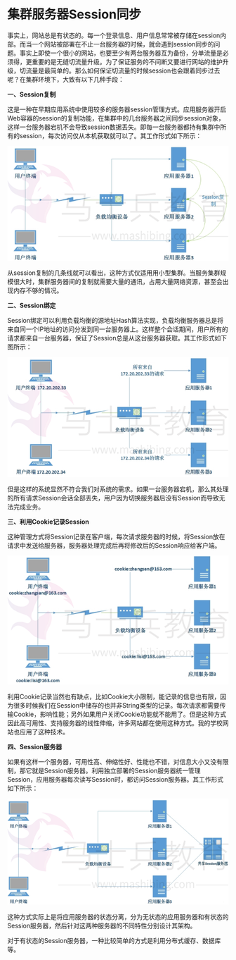 # 集群服务器Session同步



事实上，网站总是有状态的。每一个登录信息、用户信息常常被存储在session内部。而当一个网站被部署在不止一台服务器的时候，就会遇到session同步的问题。事实上即使一个很小的网站，也要至少有两台服务器互为备份，分单流量是必须得，更重要的是无缝切流量升级。为了保证服务的不间断又要进行网站的维护升级，切流量是最简单的。那么如何保证切流量的时候session也会跟着同步过去呢？在集群环境下，大致有以下几种手段：

**一、Session复制**

  这是一种在早期应用系统中使用较多的服务器session管理方式。应用服务器开启Web容器的session的复制功能，在集群中的几台服务器之间同步session对象，这样一台服务器宕机不会导致session数据丢失。即每一台服务器都持有集群中所有的session，每次访问仅从本机获取就可以了。其工作形式如下所示：

![37237-20160613221411588-1678478105](Study/复习/02-BAT面试题汇总及详解(进大厂必看)/BAT面试题汇总及详解(进大厂必看)_子文档/集群服务器Session同步.assets/37237-20160613221411588-1678478105.png)

  从session复制的几条线就可以看出，这种方式仅适用用小型集群。当服务集群规模很大时，集群服务器间的复制就需要大量的通讯，占用大量网络资源，甚至会出现内存不够的情况。

**二、Session绑定**

  Session绑定可以利用负载均衡的源地址Hash算法实现，负载均衡服务器总是将来自同一个IP地址的访问分发到同一台服务器上。这样整个会话期间，用户所有的请求都来自一台服务器，保证了Session总是从这台服务器获取。其工作形式如下图所示：

![37237-20160613221524823-1753707748](Study/复习/02-BAT面试题汇总及详解(进大厂必看)/BAT面试题汇总及详解(进大厂必看)_子文档/集群服务器Session同步.assets/37237-20160613221524823-1753707748.png)



但是这样的系统显然不符合我们对系统的需求。如果一台服务器宕机，那么其处理的所有请求Session会话全部丢失，用户因为切换服务器后没有Session而导致无法完成业务。

**三、利用Cookie记录Session**

  这种管理方式将Session记录在客户端，每次请求服务器的时候，将Session放在请求中发送给服务器，服务器处理完成后再将修改后的Session响应给客户端。

![37237-20160613221654026-841062763](Study/复习/02-BAT面试题汇总及详解(进大厂必看)/BAT面试题汇总及详解(进大厂必看)_子文档/集群服务器Session同步.assets/37237-20160613221654026-841062763.png)

  利用Cookie记录当然也有缺点，比如Cookie大小限制，能记录的信息也有限，因为很多时候我们在Session中储存的也并非String类型的记录。每次请求都需要传输Cookie，影响性能；另外如果用户关闭Cookie功能就不能用了。但是这种方式因此高可用性、支持服务器的线性伸缩，许多网站都在使用这种方式。我的学校网站也应用了这种技术。

**四、Session服务器**

  如果有这样一个服务器，可用性高、伸缩性好、性能也不错，对信息大小又没有限制，那它就是Session服务器。利用独立部署的Session服务器统一管理Session，应用服务器每次读写Session时，都访问Session服务器。其工作形式如下所示：

![37237-20160613221831463-1126758099](Study/复习/02-BAT面试题汇总及详解(进大厂必看)/BAT面试题汇总及详解(进大厂必看)_子文档/集群服务器Session同步.assets/37237-20160613221831463-1126758099.png)

这种方式实际上是将应用服务器的状态分离，分为无状态的应用服务器和有状态的Session服务器，然后针对这两种服务器的不同特性分别设计其架构。

对于有状态的Session服务器，一种比较简单的方式是利用分布式缓存、数据库等。